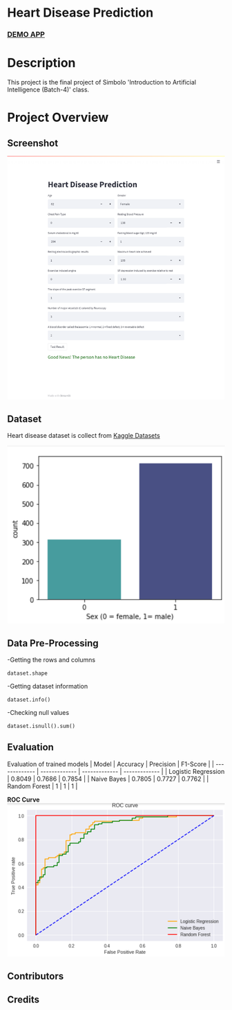 <h1>Heart Disease Prediction</h1>
<h3><a href="https://share.streamlit.io/atom017/heart-disease-prediction/main/userInterface.py">DEMO APP</a></h3>




# Description
This project is the final project of Simbolo 'Introduction to Artificial Intelligence (Batch-4)' class.

# Project Overview

## Screenshot
![screenshot](https://github.com/atom017/Heart-Disease-Prediction/blob/main/images/heart-diseaseUI.png)


## Dataset

Heart disease dataset is collect from [Kaggle Datasets](https://www.kaggle.com/datasets/johnsmith88/heart-disease-dataset)

![](https://github.com/atom017/Heart-Disease-Prediction/blob/main/images/countBySex.png)



## Data Pre-Processing
-Getting the rows and columns
```
dataset.shape
```
-Getting dataset information
```
dataset.info()
```

-Checking null values
```
dataset.isnull().sum()
```



## Evaluation
Evaluation of trained models
| Model  | Accuracy | Precision  | F1-Score |
| ------------- | ------------- | ------------- | ------------- |
| Logistic Regression  | 0.8049  | 0.7686  | 0.7854  |
| Naive Bayes  | 0.7805  | 0.7727  | 0.7762  |
| Random Forest  | 1  | 1  | 1  |

**ROC Curve**
![](https://github.com/atom017/Heart-Disease-Prediction/blob/main/images/ROC%20curve.png)

## Contributors

## Credits

